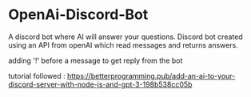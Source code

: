 # OpenAi-Discord-Bot

A discord bot where AI will answer your questions.
Discord bot created using an API from openAI which read messages and returns answers.

adding '!' before a message to get reply from the bot

tutorial followed : https://betterprogramming.pub/add-an-ai-to-your-discord-server-with-node-js-and-gpt-3-198b538cc05b
